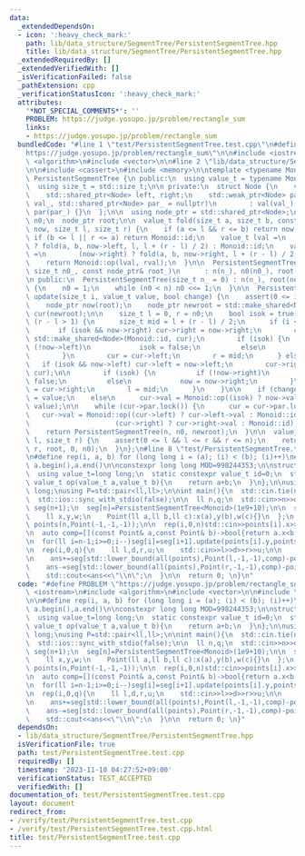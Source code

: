 ```yaml
---
data:
  _extendedDependsOn:
  - icon: ':heavy_check_mark:'
    path: lib/data_structure/SegmentTree/PersistentSegmentTree.hpp
    title: lib/data_structure/SegmentTree/PersistentSegmentTree.hpp
  _extendedRequiredBy: []
  _extendedVerifiedWith: []
  _isVerificationFailed: false
  _pathExtension: cpp
  _verificationStatusIcon: ':heavy_check_mark:'
  attributes:
    '*NOT_SPECIAL_COMMENTS*': ''
    PROBLEM: https://judge.yosupo.jp/problem/rectangle_sum
    links:
    - https://judge.yosupo.jp/problem/rectangle_sum
  bundledCode: "#line 1 \"test/PersistentSegmentTree.test.cpp\"\n#define PROBLEM \"\
    https://judge.yosupo.jp/problem/rectangle_sum\"\n\n#include <iostream>\n#include\
    \ <algorithm>\n#include <vector>\n\n#line 2 \"lib/data_structure/SegmentTree/PersistentSegmentTree.hpp\"\
    \n\n#include <cassert>\n#include <memory>\n\ntemplate <typename Monoid>\nclass\
    \ PersistentSegmentTree {\n public:\n  using value_t = typename Monoid::value_t;\n\
    \  using size_t = std::size_t;\n\n private:\n  struct Node {\n    value_t val;\n\
    \    std::shared_ptr<Node> left, right;\n    std::weak_ptr<Node> par;\n    Node(value_t\
    \ val_, std::shared_ptr<Node> par_ = nullptr)\n        : val(val_), left(), right(),\
    \ par(par_) {}\n  };\n\n  using node_ptr = std::shared_ptr<Node>;\n  size_t n,\
    \ n0;\n  node_ptr root;\n\n  value_t fold(size_t a, size_t b, const node_ptr&\
    \ now, size_t l, size_t r) {\n    if (a <= l && r <= b) return now->val;\n   \
    \ if (b <= l || r <= a) return Monoid::id;\n    value_t lval =\n        (now->left)\
    \ ? fold(a, b, now->left, l, l + (r - l) / 2) : Monoid::id;\n    value_t rval\
    \ =\n        (now->right) ? fold(a, b, now->right, l + (r - l) / 2, r) : Monoid::id;\n\
    \    return Monoid::op(lval, rval);\n  }\n\n  PersistentSegmentTree(size_t n_,\
    \ size_t n0_, const node_ptr& root_)\n      : n(n_), n0(n0_), root(root_) {}\n\
    \n public:\n  PersistentSegmentTree(size_t n_ = 0) : n(n_), root(new Node(Monoid::id))\
    \ {\n    n0 = 1;\n    while (n0 < n) n0 <<= 1;\n  }\n\n  PersistentSegmentTree\
    \ update(size_t i, value_t value, bool change) {\n    assert(0 <= i && i < n);\n\
    \    node_ptr now(root);\n    node_ptr newroot = std::make_shared<Node>(Monoid::id),\
    \ cur(newroot);\n\n    size_t l = 0, r = n0;\n    bool isok = true;\n    while\
    \ (r - l > 1) {\n      size_t mid = l + (r - l) / 2;\n      if (i < mid) {\n \
    \       if (isok && now->right) cur->right = now->right;\n        cur->left =\
    \ std::make_shared<Node>(Monoid::id, cur);\n        if (isok) {\n          if\
    \ (!now->left)\n            isok = false;\n          else\n            now = now->left;\n\
    \        }\n        cur = cur->left;\n        r = mid;\n      } else {\n     \
    \   if (isok && now->left) cur->left = now->left;\n        cur->right = std::make_shared<Node>(Monoid::id,\
    \ cur);\n\n        if (isok) {\n          if (!now->right)\n            isok =\
    \ false;\n          else\n            now = now->right;\n        }\n        cur\
    \ = cur->right;\n        l = mid;\n      }\n    }\n\n    if (change)\n      cur->val\
    \ = value;\n    else\n      cur->val = Monoid::op((isok) ? now->val : Monoid::id,\
    \ value);\n\n    while (cur->par.lock()) {\n      cur = cur->par.lock();\n   \
    \   cur->val = Monoid::op((cur->left) ? cur->left->val : Monoid::id,\n       \
    \                     (cur->right) ? cur->right->val : Monoid::id);\n    }\n\n\
    \    return PersistentSegmentTree(n, n0, newroot);\n  }\n\n  value_t fold(size_t\
    \ l, size_t r) {\n    assert(0 <= l && l <= r && r <= n);\n    return fold(l,\
    \ r, root, 0, n0);\n  }\n};\n#line 8 \"test/PersistentSegmentTree.test.cpp\"\n\
    \n#define rep(i, a, b) for (long long i = (a); (i) < (b); (i)++)\n#define all(a)\
    \ a.begin(),a.end()\n\nconstexpr long long MOD=998244353;\n\nstruct Monoid{\n\
    \  using value_t=long long;\n  static constexpr value_t id=0;\n  static constexpr\
    \ value_t op(value_t a,value_t b){\n    return a+b;\n  }\n};\n\nusing ll=long\
    \ long;\nusing P=std::pair<ll,ll>;\n\nint main(){\n  std::cin.tie(nullptr);\n\
    \  std::ios::sync_with_stdio(false);\n\n  ll n,q;\n  std::cin>>n>>q;\n\n  std::vector<PersistentSegmentTree<Monoid>>\
    \ seg(n+1);\n  seg[n]=PersistentSegmentTree<Monoid>(1e9+10);\n\n  struct Point{\n\
    \    ll x,y,w;\n    Point(ll a,ll b,ll c):x(a),y(b),w(c){}\n  };\n  std::vector<Point>\
    \ points(n,Point(-1,-1,-1));\n\n  rep(i,0,n)std::cin>>points[i].x>>points[i].y>>points[i].w;\n\
    \n  auto comp=[](const Point& a,const Point& b)->bool{return a.x<b.x;};\n  std::sort(points.begin(),points.end(),comp);\n\
    \n  for(ll i=n-1;i>=0;i--)seg[i]=seg[i+1].update(points[i].y,points[i].w,false);\n\
    \n  rep(i,0,q){\n    ll l,d,r,u;\n    std::cin>>l>>d>>r>>u;\n\n    ll ans=0;\n\
    \n    ans+=seg[std::lower_bound(all(points),Point(l,-1,-1),comp)-points.begin()].fold(d,u);\n\
    \    ans-=seg[std::lower_bound(all(points),Point(r,-1,-1),comp)-points.begin()].fold(d,u);\n\
    \    std::cout<<ans<<\"\\n\";\n  }\n\n  return 0; \n}\n"
  code: "#define PROBLEM \"https://judge.yosupo.jp/problem/rectangle_sum\"\n\n#include\
    \ <iostream>\n#include <algorithm>\n#include <vector>\n\n#include \"../lib/data_structure/SegmentTree/PersistentSegmentTree.hpp\"\
    \n\n#define rep(i, a, b) for (long long i = (a); (i) < (b); (i)++)\n#define all(a)\
    \ a.begin(),a.end()\n\nconstexpr long long MOD=998244353;\n\nstruct Monoid{\n\
    \  using value_t=long long;\n  static constexpr value_t id=0;\n  static constexpr\
    \ value_t op(value_t a,value_t b){\n    return a+b;\n  }\n};\n\nusing ll=long\
    \ long;\nusing P=std::pair<ll,ll>;\n\nint main(){\n  std::cin.tie(nullptr);\n\
    \  std::ios::sync_with_stdio(false);\n\n  ll n,q;\n  std::cin>>n>>q;\n\n  std::vector<PersistentSegmentTree<Monoid>>\
    \ seg(n+1);\n  seg[n]=PersistentSegmentTree<Monoid>(1e9+10);\n\n  struct Point{\n\
    \    ll x,y,w;\n    Point(ll a,ll b,ll c):x(a),y(b),w(c){}\n  };\n  std::vector<Point>\
    \ points(n,Point(-1,-1,-1));\n\n  rep(i,0,n)std::cin>>points[i].x>>points[i].y>>points[i].w;\n\
    \n  auto comp=[](const Point& a,const Point& b)->bool{return a.x<b.x;};\n  std::sort(points.begin(),points.end(),comp);\n\
    \n  for(ll i=n-1;i>=0;i--)seg[i]=seg[i+1].update(points[i].y,points[i].w,false);\n\
    \n  rep(i,0,q){\n    ll l,d,r,u;\n    std::cin>>l>>d>>r>>u;\n\n    ll ans=0;\n\
    \n    ans+=seg[std::lower_bound(all(points),Point(l,-1,-1),comp)-points.begin()].fold(d,u);\n\
    \    ans-=seg[std::lower_bound(all(points),Point(r,-1,-1),comp)-points.begin()].fold(d,u);\n\
    \    std::cout<<ans<<\"\\n\";\n  }\n\n  return 0; \n}"
  dependsOn:
  - lib/data_structure/SegmentTree/PersistentSegmentTree.hpp
  isVerificationFile: true
  path: test/PersistentSegmentTree.test.cpp
  requiredBy: []
  timestamp: '2023-11-10 04:27:52+09:00'
  verificationStatus: TEST_ACCEPTED
  verifiedWith: []
documentation_of: test/PersistentSegmentTree.test.cpp
layout: document
redirect_from:
- /verify/test/PersistentSegmentTree.test.cpp
- /verify/test/PersistentSegmentTree.test.cpp.html
title: test/PersistentSegmentTree.test.cpp
---
```

